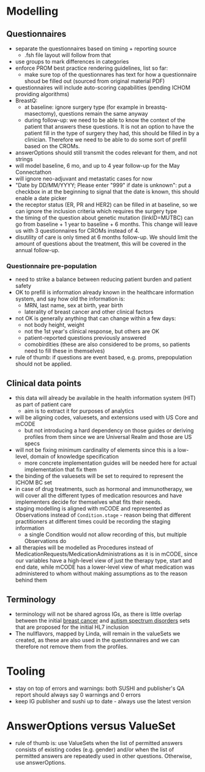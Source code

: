 # Modelling
## Questionnaires
* separate the questionnaires based on timing + reporting source
  * .fsh file layout will follow from that
* use groups to mark differences in categories
* enforce PROM best practice rendering guidelines, list so far:
  * make sure top of the questionnares has text for how a questionnaire shoud be filled out (sourced from original material PDF)
* questionnaires will include auto-scoring capabilities (pending ICHOM providing algorithms)
* BreastQ:
  * at baseline: ignore surgery type  (for example in breastq-masectomy), questions remain the same anyway
  * during follow-up: we need to be able to know the context of the patient that answers these questions. It is not an option to have the patient fill in the type of surgery they had, this should be filled in by a clinician. Therefore we need to be able to do some sort of prefill based on the CROMs. 
* answerOptions should still transmit the codes relevant for them, and not strings
* will model baseline, 6 mo, and up to 4 year follow-up for the May Connectathon
* will ignore neo-adjuvant and metastatic cases for now
* "Date by DD/MM/YYYY; Please enter "999" if date is unknown": put a checkbox in at the beginning to signal that the date is known, this should enable a date picker
* the receptor status (ER, PR and HER2) can be filled in at baseline, so we can ignore the inclusion criteria which requires the surgery type 
* the timing of the question about genetic mutation (linkID=MUTBC) can go from baseline + 1 year to baseline + 6 months. This change will leave us with 3 questionnaires for CROMs instead of 4.
* disutility of care is only timed at 6 months follow-up. We should limit the amount of questions about the treatment, this will be covered in the annual follow-up.

### Questionnaire pre-population
* need to strike a balance between reducing patient burden and patient safety
* OK to prefill is information already known in the healthcare information system, and say how old the information is:
  * MRN, last name, sex at birth, year birth
  * laterality of breast cancer and other clinical factors
* not OK is generally anything that can change within a few days: 
  * not body height, weight
  * not the 1st year's clinical response, but others are OK
  * patient-reported questions previously answered
  * comobirdities (these are also considered to be proms, so patients need to fill these in themselves)
* rule of thumb: if questions are event based, e.g. proms, prepopulation should not be applied. 

## Clinical data points
* this data will already be available in the health information system (HIT) as part of patient care
  * aim is to extract it for purposes of analytics
* will be aligning codes, valuesets, and extensions used with US Core and mCODE
  * but not introducing a hard dependency on those guides or deriving profiles from them since we are Universal Realm and those are US specs
* will not be fixing minimum cardinality of elements since this is a low-level, domain of knowledge specification
  * more concrete implementation guides will be needed here for actual implementation that fix them
* the binding of the valuesets will be set to required to represent the ICHOM BC set
* in case of drug treatments, such as hormonal and immunotherapy, we will cover all the different types of medication resources and have implementers decide for themselves what fits their needs.
* staging modelling is aligned with mCODE and represented as Observations instead of `Condition.stage` - reason being that different practitioners at different times could be recording the staging information
  * a single Condition would not allow recording of this, but multiple Observations do
* all therapies will be modelled as Procedures instead of MedicationRequests/MedicationAdministrations as it is in mCODE, since our variables have a high-level view of just the therapy type, start and end date, while mCODE has a lower-level view of what medication was administered to whom without making assumptions as to the reason behind them

## Terminology
* terminology will not be shared agross IGs, as there is little overlap between the initial [breast cancer](https://connect.ichom.org/patient-centered-outcome-measures/breast-cancer/) and [autism spectrum disorders](https://connect.ichom.org/patient-centered-outcome-measures/autism-spectrum-disorder/) sets that are proposed for the initial HL7 inclusion
* The nullflavors, mapped by Linda, will remain in the valueSets we created, as these are also used in the questionnaires and we can therefore not remove them from the profiles.

# Tooling
* stay on top of errors and warnings: both SUSHI and publisher's QA report should always say 0 warnings and 0 errors
* keep IG publisher and sushi up to date - always use the latest version

# AnswerOptions versus ValueSet
* rule of thumb is: use ValueSets when the list of permitted answers consists of existing codes (e.g. gender) and/or when the list of permitted answers are repeatedly used in other questions. Otherwise, use answerOptions.
